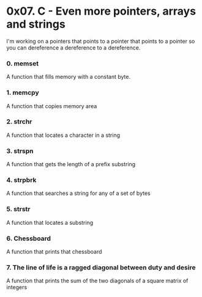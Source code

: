 # 0x07. C - Even more pointers, arrays and strings
I'm working on a pointers that points to a pointer that points to a pointer so 
you can dereference a dereference to a dereference.

### 0. memset
A function that fills memory with a constant byte.

### 1. memcpy
A function that copies memory area

### 2. strchr
A function that locates a character in a string

### 3. strspn
A function that gets the length of a prefix substring

### 4. strpbrk
A function that searches a string for any of a set of bytes

### 5. strstr
A function that locates a substring

### 6. Chessboard
A function that prints that chessboard

### 7. The line of life is a ragged diagonal between duty and desire
A function that prints the sum of the two diagonals of a square matrix of integers
